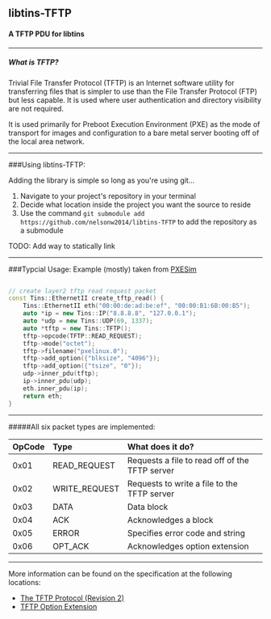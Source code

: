 ## libtins-TFTP
#### A TFTP PDU for libtins
---
##### What is TFTP?
Trivial File Transfer Protocol (TFTP) is an Internet software utility for transferring files that is simpler to use than the File Transfer Protocol (FTP) but less capable. It is used where user authentication and directory visibility are not required.

It is used primarily for Preboot Execution Environment (PXE) as the mode of transport for images and configuration to a bare metal server booting off of the local area network.

---
###Using libtins-TFTP:

Adding the library is simple so long as you're using git...
 1. Navigate to your project's repository in your terminal
 2. Decide what location inside the project you want the source to reside
 3. Use the command ```git submodule add https://github.com/nelsonw2014/libtins-TFTP``` to add the repository as a submodule

TODO: Add way to statically link

---
###Typcial Usage:
Example (mostly) taken from [PXESim](https://github.com/nelsonw2014/PXESim)
```c++

// create layer2 tftp read request packet
const Tins::EthernetII create_tftp_read() {
    Tins::EthernetII eth("00:00:de:ad:be:ef", "00:00:B1:6B:00:B5");
    auto *ip = new Tins::IP("8.8.8.8", "127.0.0.1");
    auto *udp = new Tins::UDP(69, 1337);
    auto *tftp = new Tins::TFTP();
    tftp->opcode(TFTP::READ_REQUEST);
    tftp->mode("octet");
    tftp->filename("pxelinux.0");
    tftp->add_option({"blksize", "4096"});
    tftp->add_option({"tsize", "0"});
    udp->inner_pdu(tftp);
    ip->inner_pdu(udp);
    eth.inner_pdu(ip);
    return eth;
}
```

---
#####All six packet types are implemented:

|OpCode|Type|What does it do?|
|:--|:---|:---|
|0x01|READ_REQUEST|Requests a file to read off of the TFTP server|
|0x02|WRITE_REQUEST|Requests to write a file to the TFTP server|
|0x03|DATA|Data block|
|0x04|ACK|Acknowledges a block|
|0x05|ERROR|Specifies error code and string|
|0x06|OPT_ACK|Acknowledges option extension|


---
More information can be found on the specification at the following locations:
* [The TFTP Protocol (Revision 2)](http://www.ietf.org/rfc/rfc783.txt)
* [TFTP Option Extension](https://tools.ietf.org/html/rfc2347)
